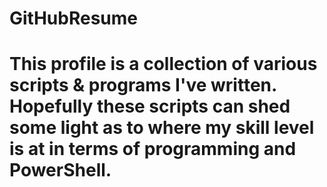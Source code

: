 # GitHubResume #

# This profile is a collection of various scripts & programs I've written.  Hopefully these scripts can shed some light as to where my skill level is at in terms of programming and PowerShell.
